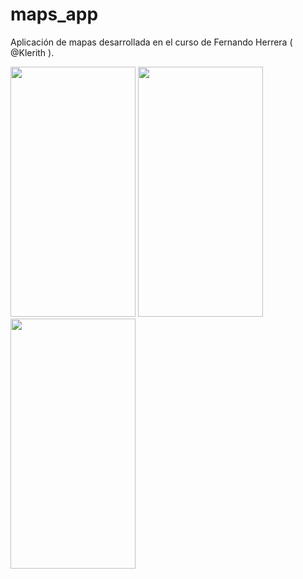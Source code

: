 # maps_app

Aplicación de mapas desarrollada en el curso de Fernando Herrera ( @Klerith ).

<img src="https://user-images.githubusercontent.com/9957133/148642507-d514344a-98f7-4ab6-94b0-596e517417b5.jpeg" width="200" height="400">  <img src="https://user-images.githubusercontent.com/9957133/148642509-22b152b6-9f86-4752-8e87-2242a7c600f6.jpeg" width="200" height="400">   <img src="https://user-images.githubusercontent.com/9957133/148642510-c8a059ee-7e54-4732-8bbb-00133fce8ac4.jpeg" width="200" height="400">
